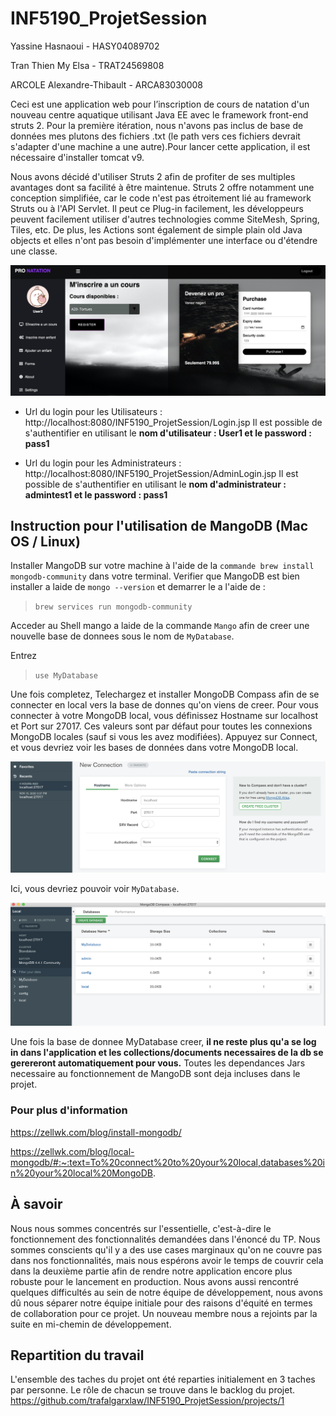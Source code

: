 # INF5190_ProjetSession

Yassine Hasnaoui - HASY04089702

Tran Thien My Elsa - TRAT24569808

ARCOLE Alexandre-Thibault - ARCA83030008

Ceci est une application web pour l’inscription de cours de natation d'un nouveau centre aquatique utilisant Java EE avec le framework front-end struts 2. Pour la première itération, nous n'avons pas inclus de base de données mes plutons des fichiers .txt (le path vers ces fichiers devrait s'adapter d'une machine a une autre).Pour lancer cette application, il est nécessaire d'installer tomcat v9.

Nous avons décidé d'utiliser Struts 2 afin de profiter de ses multiples avantages dont sa facilité à être maintenue. Struts 2 offre notamment une conception simplifiée, car le code n'est pas étroitement lié au framework Struts ou à l'API Servlet. Il peut ce Plug-in facilement, les développeurs peuvent facilement utiliser d'autres technologies comme SiteMesh, Spring, Tiles, etc. De plus, les Actions sont également de simple plain old Java objects et elles n'ont pas besoin d'implémenter une interface ou d'étendre une classe. 

![preview](/preview.png)

- Url du login pour les Utilisateurs : http://localhost:8080/INF5190_ProjetSession/Login.jsp Il est possible de s'authentifier en utilisant le **nom d'utilisateur : User1 et le password : pass1**

- Url du login pour les Administrateurs : http://localhost:8080/INF5190_ProjetSession/AdminLogin.jsp Il est possible de s'authentifier en utilisant le **nom d'administrateur : admintest1 et le password : pass1**

## Instruction pour l'utilisation de MangoDB (Mac OS / Linux)

Installer MangoDB sur votre machine à l'aide de la `commande brew install mongodb-community` dans votre terminal. Verifier que MangoDB est bien installer a laide de `mongo --version` et demarrer le a l'aide de :

>`brew services run mongodb-community`

Acceder au Shell mango a laide de la commande `Mango` afin de creer une nouvelle base de donnees sous le nom de `MyDatabase`.

Entrez 

>`use MyDatabase`

Une fois completez, Telechargez et installer MongoDB Compass afin de se connecter en local vers la base de donnes qu'on viens de creer. Pour vous connecter à votre MongoDB local, vous définissez Hostname sur localhost et Port sur 27017. Ces valeurs sont par défaut pour toutes les connexions MongoDB locales (sauf si vous les avez modifiées). Appuyez sur Connect, et vous devriez voir les bases de données dans votre MongoDB local. 

![DbConnection](/DbConnection.png)

Ici, vous devriez pouvoir voir `MyDatabase`.

![ConSuccess](/ConSuccess.png)

Une fois la base de donnee MyDatabase creer, **il ne reste plus qu'a se log in dans l'application et les collections/documents necessaires de la db se gerereront automatiquement pour vous.** Toutes les dependances Jars necessaire au fonctionnement de MangoDB sont deja incluses dans le projet.

### Pour plus d'information

https://zellwk.com/blog/install-mongodb/

https://zellwk.com/blog/local-mongodb/#:~:text=To%20connect%20to%20your%20local,databases%20in%20your%20local%20MongoDB.







## À savoir

Nous nous sommes concentrés sur l'essentielle, c'est-à-dire le fonctionnement des fonctionnalités demandées dans l'énoncé du TP. Nous sommes conscients qu'il y a des use cases marginaux qu'on ne couvre pas dans nos fonctionnalités, mais nous espérons avoir le temps de couvrir cela dans la deuxième partie afin de rendre notre application encore plus robuste pour le lancement en production. Nous avons aussi rencontré quelques difficultés au sein de notre équipe de développement, nous avons dû nous séparer notre équipe initiale pour des raisons d'équité en termes de collaboration pour ce projet. Un nouveau membre nous a rejoints par la suite en mi-chemin de développement.

## Repartition du travail

L'ensemble des taches du projet ont été reparties initialement en 3 taches par personne. Le rôle de chacun se trouve dans le backlog du projet.
https://github.com/trafalgarxlaw/INF5190_ProjetSession/projects/1


